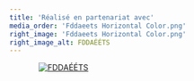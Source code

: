 ```yaml
---
title: 'Réalisé en partenariat avec'
media_order: 'Fddaeets Horizontal Color.png'
right_image: 'Fddaeets Horizontal Color.png'
right_image_alt: FDDAÉÉTS
---
```


<style>
  img.thanks {
    display: block;
    height: auto;
    margin-left: auto;
    margin-right: auto;
    max-width: 400px;
  }
</style>

<a href="https://www.fddaeets.ca" target="_blank">
  <img
    alt="FDDAÉÉTS"
    class="thanks"
    src="https://raconteurs.etsmtl.ca/user/pages/01.home/_remerciement/Fddaeets%20Horizontal%20Color.png"
  />
</a>
